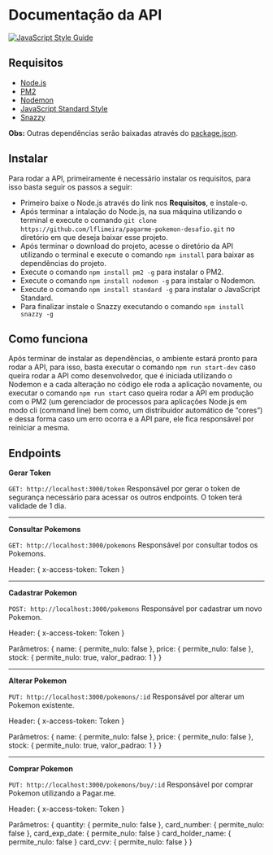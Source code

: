 # Documentação da API
[![JavaScript Style Guide](https://img.shields.io/badge/code_style-standard-brightgreen.svg)](https://standardjs.com)

## Requisitos

- [Node.js](https://nodejs.org/en/)
- [PM2](http://pm2.keymetrics.io/docs/usage/quick-start/)
- [Nodemon](https://nodemon.io/)
- [JavaScript Standard Style](https://standardjs.com/) 
- [Snazzy](https://www.npmjs.com/package/snazzy)

**Obs:** Outras dependências serão baixadas através do [package.json](package.json).

## Instalar

Para rodar a API, primeiramente é necessário instalar os requisitos, para isso basta seguir os passos a seguir:

- Primeiro baixe o Node.js através do link nos **Requisitos**, e instale-o.
- Após terminar a intalação do Node.js, na sua máquina utilizando o terminal e execute o comando `git clone https://github.com/lflimeira/pagarme-pokemon-desafio.git` no diretório em que deseja baixar esse projeto.
- Após terminar o download do projeto, acesse o diretório da API utilizando o terminal e execute o comando `npm install` para baixar as dependências do projeto.
- Execute o comando `npm install pm2 -g` para instalar o PM2.
- Execute o comando `npm install nodemon -g` para instalar o Nodemon.
- Execute o comando `npm install standard -g` para instalar o JavaScript Standard.
- Para finalizar instale o Snazzy executando o comando `npm install snazzy -g`

## Como funciona

Após terminar de instalar as dependências, o ambiente estará pronto para rodar a API, para isso, basta executar o comando `npm run start-dev` caso queira rodar a API como desenvolvedor, que é iniciada utilizando o Nodemon e a cada alteração no código ele roda a aplicação novamente, ou executar o comando `npm run start` caso queira rodar a API em produção com o PM2 (um gerenciador de processos para aplicações Node.js em modo cli (command line) bem como, um distribuidor automático de “cores”) e dessa forma caso um erro ocorra e a API pare, ele fica responsável por reiniciar a mesma.

## Endpoints

**Gerar Token**

`GET: http://localhost:3000/token` Responsável por gerar o token de segurança necessário para acessar os outros endpoints. O token terá validade de 1 dia.
______________________________________________________________________________________________________________________________________

**Consultar Pokemons**

`GET: http://localhost:3000/pokemons` Responsável por consultar todos os Pokemons.

Header: 
{ x-access-token: Token }

______________________________________________________________________________________________________________________________________

**Cadastrar Pokemon**

`POST: http://localhost:3000/pokemons` Responsável por cadastrar um novo Pokemon.

Header: 
{ x-access-token: Token }

Parâmetros:
{
  name: { permite_nulo: false },
  price: { permite_nulo: false },
  stock: { permite_nulo: true, valor_padrao: 1 }
}

______________________________________________________________________________________________________________________________________

**Alterar Pokemon**

`PUT: http://localhost:3000/pokemons/:id` Responsável por alterar um Pokemon existente.

Header: 
{ x-access-token: Token }

Parâmetros:
{
  name: { permite_nulo: false },
  price: { permite_nulo: false },
  stock: { permite_nulo: true, valor_padrao: 1 }
}

______________________________________________________________________________________________________________________________________

**Comprar Pokemon**

`PUT: http://localhost:3000/pokemons/buy/:id` Responsável por comprar Pokemon utilizando a Pagar.me.

Header: 
{ x-access-token: Token }

Parâmetros:
{
  quantity: { permite_nulo: false },
  card_number: { permite_nulo: false },
  card_exp_date: { permite_nulo: false }
  card_holder_name: { permite_nulo: false }
  card_cvv: { permite_nulo: false }
}


